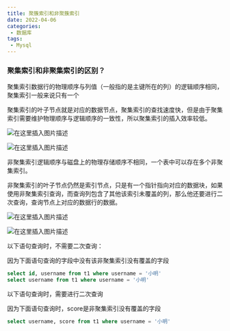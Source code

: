 ```yaml
---
title: 聚簇索引和非聚簇索引
date: 2022-04-06
categories:
 - 数据库
tags:
 - Mysql
---
```


### 聚集索引和非聚集索引的区别？

聚集索引数据行的物理顺序与列值（一般指的是主键所在的列）的逻辑顺序相同，聚集索引一般来说只有一个

聚集索引的叶子节点就是对应的数据节点，聚集索引的查找速度快，但是由于聚集索引需要维护物理顺序与逻辑顺序的一致性，所以聚集索引的插入效率较低。

![在这里插入图片描述](https://img-blog.csdnimg.cn/6a23034d014142f39ae87df3c74b0b01.png)

![在这里插入图片描述](https://img-blog.csdnimg.cn/3ca8ceee14d741c9bfd7019f5abd8bf6.png)

非聚集索引逻辑顺序与磁盘上的物理存储顺序不相同，一个表中可以存在多个非聚集索引。

非聚集索引的叶子节点仍然是索引节点，只是有一个指针指向对应的数据块，如果使用非聚集索引查询，而查询列包含了其他该索引未覆盖的列，那么他还要进行二次查询，查询节点上对应的数据行的数据。

![在这里插入图片描述](https://img-blog.csdnimg.cn/5b4fc95a29b8494ea7709e42ff948dc0.png)

![在这里插入图片描述](https://img-blog.csdnimg.cn/0fdd9ca0776540b9bad6200daa710236.png)

以下语句查询时，不需要二次查询：

因为下面语句查询的字段中没有该非聚集索引没有覆盖的字段

```sql
select id, username from t1 where username = '小明'
select username from t1 where username = '小明'
```

以下语句查询时，需要进行二次查询

因为下面语句查询时，score是非聚集索引没有覆盖的字段

```sql
select username, score from t1 where username = '小明'
```
